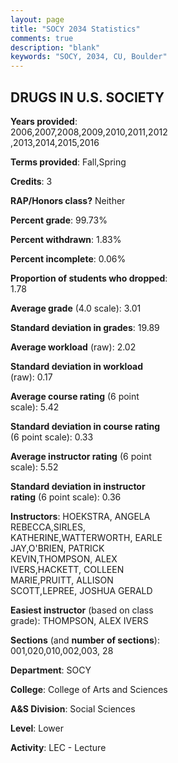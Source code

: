 ```yaml
---
layout: page
title: "SOCY 2034 Statistics"
comments: true
description: "blank"
keywords: "SOCY, 2034, CU, Boulder"
--- 
```

<head>
<script src="https://ajax.googleapis.com/ajax/libs/jquery/2.1.3/jquery.min.js"></script>
<script src="https://dl.dropboxusercontent.com/s/pc42nxpaw1ea4o9/highcharts.js?dl=0"></script>
<!-- <script src="../assets/js/highcharts.js"></script> -->
<style type="text/css">@font-face {
	font-family: "Bebas Neue";
	src: url(https://www.filehosting.org/file/details/544349/BebasNeue%20Regular.otf) format("opentype");
	}
	h1.Bebas { 
		font-family: "Bebas Neue", Verdana, Tahoma;
	}
</style>
</head>
<body>
	<div id="container" style="float: right; width: 45%; height: 88%; margin-left: 2.5%; margin-right: 2.5%;"></div>
	<script language="JavaScript">
		$(document).ready(function() {
		var chart = {type: 'column'};
		var title = {text: 'Grade Distribution'};
		var xAxis = {categories: ['A','B','C','D','F'],crosshair: true};
		var yAxis = {min: 0,title: {text: 'Percentage'}};
		var tooltip = {headerFormat: '<center><b><span style="font-size:20px">{point.key}</span></b></center>',
		               pointFormat: '<td style="padding:0"><b>{point.y:.1f}%</b></td>',
		               footerFormat: '</table>',shared: true,useHTML: true};
		var plotOptions = {column: {pointPadding: 0.0,borderWidth: 0}};  
		var credits = {enabled: false};var series= [{name: 'Percent',data: [29.84,48.65,16.82,2.45,1.98,]}];
		var json = {};
		json.chart = chart;
		json.title = title;
		json.tooltip = tooltip;
		json.xAxis = xAxis;
		json.yAxis = yAxis;  
		json.series = series;
		json.plotOptions = plotOptions;  
		json.credits = credits;
		$('#container').highcharts(json);
	});
	</script>
</body>
			   
## DRUGS IN U.S. SOCIETY

**Years provided**: 2006,2007,2008,2009,2010,2011,2012,2013,2014,2015,2016

**Terms provided**: Fall,Spring

**Credits**: 3

**RAP/Honors class?** Neither

**Percent grade**: 99.73%

**Percent withdrawn**: 1.83%

**Percent incomplete**: 0.06%

**Proportion of students who dropped**: 1.78

**Average grade** (4.0 scale): 3.01

**Standard deviation in grades**: 19.89

**Average workload** (raw): 2.02

**Standard deviation in workload** (raw): 0.17

**Average course rating** (6 point scale): 5.42

**Standard deviation in course rating** (6 point scale): 0.33

**Average instructor rating** (6 point scale): 5.52

**Standard deviation in instructor rating** (6 point scale): 0.36

**Instructors**: HOEKSTRA, ANGELA REBECCA,SIRLES, KATHERINE,WATTERWORTH, EARLE JAY,O'BRIEN, PATRICK KEVIN,THOMPSON, ALEX IVERS,HACKETT, COLLEEN MARIE,PRUITT, ALLISON SCOTT,LEPREE, JOSHUA GERALD

**Easiest instructor** (based on class grade): THOMPSON, ALEX IVERS

**Sections** (and **number of sections**): 001,020,010,002,003, 28

**Department**: SOCY

**College**: College of Arts and Sciences

**A&S Division**: Social Sciences

**Level**: Lower

**Activity**: LEC - Lecture